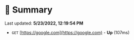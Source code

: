 # 📖 Summary
Last updated: **5/23/2022, 12:19:54 PM**

- `GET` [https://google.com](https://google.com) - **Up** (107ms)
